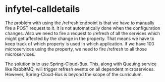 # infytel-calldetails

The problem with using the /refresh endpoint is that we have to manually fire a POST request to it. It is not automatically done when the configuration changes. Also we need to fire a request to /refresh of all the services which might get affected by the change in the property. That means we have to keep track of which property is used in which application. If we have 100 microservices using the property, we need to fire /refresh to all those microservices.

The solution is to use Spring-Cloud-Bus. This, along with Queuing service like RabbitMQ, will trigger refresh events on all dependent microservices. However, Spring-Cloud-Bus is beyond the scope of the curriculum.
